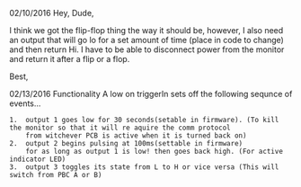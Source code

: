 02/10/2016
Hey, Dude,
 
I think we got the flip-flop thing the way it should be, however, I also need an output that will go lo for a set amount of time (place in code to change) and then return
Hi. I have to be able to disconnect power from the monitor and return it after a flip or a flop.
 
Best,

02/13/2016
Functionality
	A low on triggerIn sets off the following sequnce of events...

	1.	output 1 goes low for 30 seconds(setable in firmware). (To kill the monitor so that it will re aquire the comm protocol
		from witchever PCB is active when it is turned back on)
	2.	output 2 begins pulsing at 100ms(settable in firmware)
		for as long as output 1 is low! then goes back high. (For active indicator LED)
	3.	output 3 toggles its state from L to H or vice versa (This will switch from PBC A or B)
